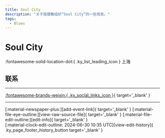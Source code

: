 ```yaml
---
title: Soul City
description: "关于摇摆舞组织“Soul City”的一些信息。"
tags:
  - Blues
---
```


# Soul City

:fontawesome-solid-location-dot:{ .ky_list_leading_icon } 上海  


## 联系


---

 [:fontawesome-brands-weixin:{ .ky_social_links_icon }](# "Soul City"){ target='_blank' }

---

<div class="ky_page_footer" markdown>
<div class="ky_page_footer_trailing" markdown="span">
[:material-newspaper-plus:][add-event-link]{ target='_blank' }
[:material-file-eye-outline:][view-raw-source-file]{ target='_blank' }
[:material-file-edit-outline:][edit-info]{ target='_blank' }
</div>
<div class="ky_page_footer_leading" markdown="span">
[:material-clock-edit-outline: 2024-06-30 10:35 UTC][view-edit-history]{ .ky_page_footer_history_button target='_blank' }
</div>
</div>

[add-event-link]: https://github.com/swingdance/events/issues/new?assignees=&labels=add+event&projects=&template=02-add_entity.yml&title=%5Bcn%5D%20%3CName%3E&region=cn&province=Shanghai&city=Shanghai&org_id=soul-city "添加活动"
[view-raw-source-file]: https://github.com/swingdance/orgs/blob/main/cn/soul-city.json "查看原始源文件"
[edit-info]: https://github.com/swingdance/orgs/issues/new?assignees=&labels=update+org&projects=&template=03-update_entity.yml&title=%5Bcn%5D%20Soul%20City&region=cn&id=soul-city&name=Soul%20City "编辑信息"

[view-edit-history]: https://github.com/swingdance/orgs/commits/main/cn/soul-city.json "查看编辑历史"
